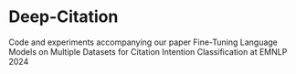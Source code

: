 # Deep-Citation
Code and experiments accompanying our paper Fine-Tuning Language Models on Multiple Datasets for Citation Intention Classification at EMNLP 2024
